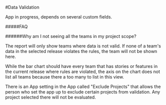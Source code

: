 #Data Validation

App in progress, depends on several custom fields.  

#####FAQ

######Why am I not seeing all the teams in my project scope? 

The report will only show teams where data is not valid.  If none of a team's data in the selected release violates the rules, the team will not be shown here.  

While the bar chart should have every team that has stories or features in the current release where rules are violated, the axis on the chart does not list all teams because there a too many to list in this view.  

There is an App setting in the App called "Exclude Projects" that allows the person who set the app up to exclude certain projects from validation.  Any project selected there will not be evaluated.  

